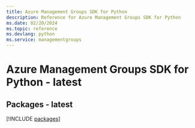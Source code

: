 ```yaml
---
title: Azure Management Groups SDK for Python
description: Reference for Azure Management Groups SDK for Python
ms.date: 02/20/2024
ms.topic: reference
ms.devlang: python
ms.service: managementgroups
---
```

# Azure Management Groups SDK for Python - latest
## Packages - latest
[!INCLUDE [packages](management-groups-index.md)]